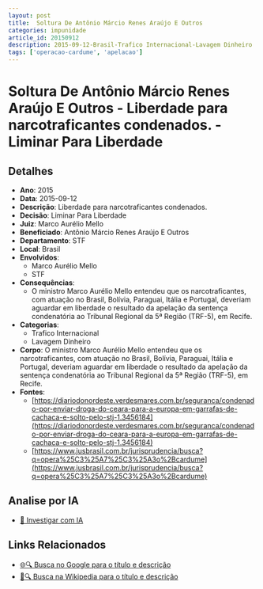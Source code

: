 ```yaml
---
layout: post
title:  Soltura De Antônio Márcio Renes Araújo E Outros
categories: impunidade
article_id: 20150912
description: 2015-09-12-Brasil-Trafico Internacional-Lavagem Dinheiro
tags: ['operacao-cardume', 'apelacao']
---
```


# Soltura De Antônio Márcio Renes Araújo E Outros - Liberdade para narcotraficantes condenados. - Liminar Para Liberdade

## Detalhes
- **Ano**: 2015
- **Data**: 2015-09-12
- **Descrição**: Liberdade para narcotraficantes condenados.
- **Decisão**: Liminar Para Liberdade
- **Juiz**: Marco Aurélio Mello
- **Beneficiado**: Antônio Márcio Renes Araújo E Outros
- **Departamento**: STF
- **Local**: Brasil
- **Envolvidos**:
  - Marco Aurélio Mello
  - STF
- **Consequências**:
  - O ministro Marco Aurélio Mello entendeu que os narcotraficantes, com atuação no Brasil, Bolívia, Paraguai, Itália e Portugal, deveriam aguardar em liberdade o resultado da apelação da sentença condenatória ao Tribunal Regional da 5ª Região (TRF-5), em Recife.
- **Categorias**:
  - Trafico Internacional
  - Lavagem Dinheiro
- **Corpo**: O ministro Marco Aurélio Mello entendeu que os narcotraficantes, com atuação no Brasil, Bolívia, Paraguai, Itália e Portugal, deveriam aguardar em liberdade o resultado da apelação da sentença condenatória ao Tribunal Regional da 5ª Região (TRF-5), em Recife.
- **Fontes**:
  - [https://diariodonordeste.verdesmares.com.br/seguranca/condenado-por-enviar-droga-do-ceara-para-a-europa-em-garrafas-de-cachaca-e-solto-pelo-stj-1.3456184](https://diariodonordeste.verdesmares.com.br/seguranca/condenado-por-enviar-droga-do-ceara-para-a-europa-em-garrafas-de-cachaca-e-solto-pelo-stj-1.3456184)
  - [https://www.jusbrasil.com.br/jurisprudencia/busca?q=opera%25C3%25A7%25C3%25A3o%2Bcardume](https://www.jusbrasil.com.br/jurisprudencia/busca?q=opera%25C3%25A7%25C3%25A3o%2Bcardume)

## Analise por IA
- [🤖 Investigar com IA](https://www.perplexity.ai/search?q=%22decis%C3%B5es%20judiciais%20Brasil%22%20Soltura%20De%20Ant%C3%B4nio%20M%C3%A1rcio%20Renes%20Ara%C3%BAjo%20E%20Outros%20Liberdade%20para%20narcotraficantes%20condenados.%20Brasil%202015-09-12%20Marco%20Aur%C3%A9lio%20Mello%20Ant%C3%B4nio%20M%C3%A1rcio%20Renes%20Ara%C3%BAjo%20E%20Outros)

## Links Relacionados
- [🌐🔍 Busca no Google para o título e descrição](https://www.google.com/search?q=%22decis%C3%B5es%20judiciais%20Brasil%22%20Soltura%20De%20Ant%C3%B4nio%20M%C3%A1rcio%20Renes%20Ara%C3%BAjo%20E%20Outros%20Liberdade%20para%20narcotraficantes%20condenados.%20Brasil%202015-09-12%20Marco%20Aur%C3%A9lio%20Mello%20Ant%C3%B4nio%20M%C3%A1rcio%20Renes%20Ara%C3%BAjo%20E%20Outros)
- [📖🔍 Busca na Wikipedia para o título e descrição](https://pt.wikipedia.org/w/index.php?search=%22decis%C3%B5es%20judiciais%20Brasil%22%20Soltura%20De%20Ant%C3%B4nio%20M%C3%A1rcio%20Renes%20Ara%C3%BAjo%20E%20Outros%20Liberdade%20para%20narcotraficantes%20condenados.%20Brasil%202015-09-12%20Marco%20Aur%C3%A9lio%20Mello%20Ant%C3%B4nio%20M%C3%A1rcio%20Renes%20Ara%C3%BAjo%20E%20Outros)

